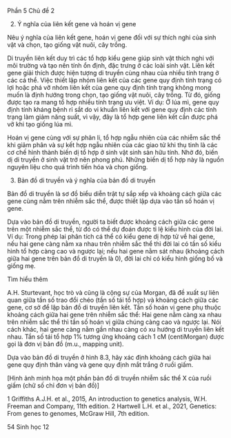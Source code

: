 Phần 5
Chủ đề 2

2. Ý nghĩa của liên kết gene và hoán vị gene

Nêu ý nghĩa của liên kết gene, hoán vị gene đối với sự thích nghi của sinh vật và chọn, tạo giống vật nuôi, cây trồng.

Di truyền liên kết duy trì các tổ hợp kiểu gene giúp sinh vật thích nghi với môi trường và tạo nên tính ổn định, đặc trưng ở các loài sinh vật. Liên kết gene giải thích được hiện tượng di truyền cùng nhau của nhiều tính trạng ở các cá thể. Việc thiết lập nhóm liên kết của các gene quy định tính trạng có lợi hoặc phá vỡ nhóm liên kết của gene quy định tính trạng không mong muốn là định hướng trong chọn, tạo giống vật nuôi, cây trồng. Từ đó, giống được tạo ra mang tổ hợp nhiều tính trạng ưu việt. Ví dụ: Ở lúa mì, gene quy định tính kháng bệnh rỉ sắt do vi khuẩn liên kết với gene quy định các tính trạng làm giảm năng suất, vì vậy, đây là tổ hợp gene liên kết cần được phá vỡ khi tạo giống lúa mì.

Hoán vị gene cùng với sự phân li, tổ hợp ngẫu nhiên của các nhiễm sắc thể khi giảm phân và sự kết hợp ngẫu nhiên của các giao tử khi thụ tinh là các cơ chế hình thành biến dị tổ hợp ở sinh vật sinh sản hữu tính. Nhờ đó, biến dị di truyền ở sinh vật trở nên phong phú. Những biến dị tổ hợp này là nguồn nguyên liệu cho quá trình tiến hóa và chọn giống.

3. Bản đồ di truyền và ý nghĩa của bản đồ di truyền

Bản đồ di truyền là sơ đồ biểu diễn trật tự sắp xếp và khoảng cách giữa các gene cùng nằm trên nhiễm sắc thể, được thiết lập dựa vào tần số hoán vị gene.

Dựa vào bản đồ di truyền, người ta biết được khoảng cách giữa các gene trên một nhiễm sắc thể, từ đó có thể dự đoán được tỉ lệ kiểu hình của đời lai. Ví dụ: Trong phép lai phân tích cá thể có kiểu gene dị hợp tử về hai gene, nếu hai gene càng nằm xa nhau trên nhiễm sắc thể thì đời lai có tần số kiểu hình tổ hợp càng cao và ngược lại; nếu hai gene nằm sát nhau (khoảng cách giữa hai gene trên bản đồ di truyền là 0), đời lai chỉ có kiểu hình giống bố và giống mẹ.

Tìm hiểu thêm

A.H. Sturtevant, học trò và cũng là cộng sự của Morgan, đã đề xuất sự liên quan giữa tần số trao đổi chéo (tần số tái tổ hợp) và khoảng cách giữa các gene, cơ sở để lập bản đồ di truyền liên kết. Tần số hoán vị gene phụ thuộc khoảng cách giữa hai gene trên nhiễm sắc thể: Hai gene nằm càng xa nhau trên nhiễm sắc thể thì tần số hoán vị giữa chúng càng cao và ngược lại. Nói cách khác, hai gene càng nằm gần nhau càng có xu hướng di truyền liên kết nhau. Tần số tái tổ hợp 1% tương ứng khoảng cách 1 cM (centiMorgan) được gọi là đơn vị bản đồ (m.u., mapping unit).

Dựa vào bản đồ di truyền ở hình 8.3, hãy xác định khoảng cách giữa hai gene quy định thân vàng và gene quy định mắt trắng ở ruồi giấm.

[Hình ảnh minh họa một phần bản đồ di truyền nhiễm sắc thể X của ruồi giấm (chữ số chỉ đơn vị bản đồ)]

1 Griffiths A.J.H. et al., 2015, An introduction to genetics analysis, W.H. Freeman and Company, 11th edition.
2 Hartwell L.H. et al., 2021, Genetics: From genes to genomes, McGraw Hill, 7th edition.

54 Sinh học 12